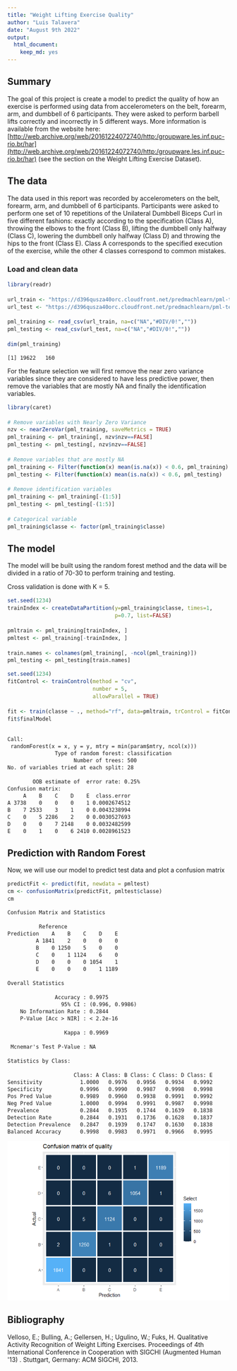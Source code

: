 ```yaml
---
title: "Weight Lifting Exercise Quality"
author: "Luis Talavera"
date: "August 9th 2022"
output: 
  html_document:
    keep_md: yes
---
```




## Summary
The goal of this project is create a model to predict the quality of how an exercise is performed using data from accelerometers on the belt, forearm, arm, and dumbbell of 6 participants. They were asked to perform barbell lifts correctly and incorrectly in 5 different ways. More information is available from the website here: [http://web.archive.org/web/20161224072740/http:/groupware.les.inf.puc-rio.br/har](http://web.archive.org/web/20161224072740/http:/groupware.les.inf.puc-rio.br/har) (see the section on the Weight Lifting Exercise Dataset).

## The data

The data used in this report was recorded by accelerometers on the belt, forearm, arm, and dumbbell of 6 participants. Participants were asked to perform one set of 10 repetitions of the Unilateral Dumbbell Biceps Curl in five different fashions:
exactly according to the specification (Class A), throwing the elbows to the
front (Class B), lifting the dumbbell only halfway (Class C), lowering the 
dumbbell only halfway (Class D) and throwing the hips to the front (Class E).
Class A corresponds to the specified execution of the exercise, while the other 4
classes correspond to common mistakes.

### Load and clean data

```r
library(readr)

url_train <- "https://d396qusza40orc.cloudfront.net/predmachlearn/pml-training.csv"
url_test <- "https://d396qusza40orc.cloudfront.net/predmachlearn/pml-testing.csv"

pml_training <- read_csv(url_train, na=c("NA","#DIV/0!",""))
pml_testing <- read_csv(url_test, na=c("NA","#DIV/0!",""))

dim(pml_training)
```

```
[1] 19622   160
```

For the feature selection we will first remove the near zero variance variables since they are considered to have less predictive power, then remove the variables that are mostly NA and finally the identification variables.


```r
library(caret)

# Remove variables with Nearly Zero Variance
nzv <- nearZeroVar(pml_training, saveMetrics = TRUE)
pml_training <- pml_training[, nzv$nzv==FALSE]
pml_testing <- pml_testing[, nzv$nzv==FALSE]

# Remove variables that are mostly NA
pml_training <- Filter(function(x) mean(is.na(x)) < 0.6, pml_training)
pml_testing <- Filter(function(x) mean(is.na(x)) < 0.6, pml_testing)

# Remove identification variables
pml_training <- pml_training[-(1:5)]
pml_testing <- pml_testing[-(1:5)]

# Categorical variable
pml_training$classe <- factor(pml_training$classe)
```






## The model

The model will be built using the random forest method and the data will be divided in a ratio of 70-30 to perform training and testing.

Cross validation is done with K = 5.


```r
set.seed(1234)
trainIndex <- createDataPartition(y=pml_training$classe, times=1, 
                                  p=0.7, list=FALSE)

pmltrain <- pml_training[trainIndex, ]
pmltest <- pml_training[-trainIndex, ]

train.names <- colnames(pml_training[, -ncol(pml_training)])
pml_testing <- pml_testing[train.names]
```


```r
set.seed(1234)
fitControl <- trainControl(method = "cv",
                           number = 5,
                           allowParallel = TRUE)

fit <- train(classe ~ ., method="rf", data=pmltrain, trControl = fitControl)
fit$finalModel
```

```

Call:
 randomForest(x = x, y = y, mtry = min(param$mtry, ncol(x))) 
               Type of random forest: classification
                     Number of trees: 500
No. of variables tried at each split: 28

        OOB estimate of  error rate: 0.25%
Confusion matrix:
     A    B    C    D    E  class.error
A 3738    0    0    0    1 0.0002674512
B    7 2533    3    1    0 0.0043238994
C    0    5 2286    2    0 0.0030527693
D    0    0    7 2148    0 0.0032482599
E    0    1    0    6 2410 0.0028961523
```

## Prediction with Random Forest

Now, we will use our model to predict test data and plot a confusion matrix


```r
predictFit <- predict(fit, newdata = pmltest)
cm <- confusionMatrix(predictFit, pmltest$classe)
cm
```

```
Confusion Matrix and Statistics

          Reference
Prediction    A    B    C    D    E
         A 1841    2    0    0    0
         B    0 1250    5    0    0
         C    0    1 1124    6    0
         D    0    0    0 1054    1
         E    0    0    0    1 1189

Overall Statistics
                                         
               Accuracy : 0.9975         
                 95% CI : (0.996, 0.9986)
    No Information Rate : 0.2844         
    P-Value [Acc > NIR] : < 2.2e-16      
                                         
                  Kappa : 0.9969         
                                         
 Mcnemar's Test P-Value : NA             

Statistics by Class:

                     Class: A Class: B Class: C Class: D Class: E
Sensitivity            1.0000   0.9976   0.9956   0.9934   0.9992
Specificity            0.9996   0.9990   0.9987   0.9998   0.9998
Pos Pred Value         0.9989   0.9960   0.9938   0.9991   0.9992
Neg Pred Value         1.0000   0.9994   0.9991   0.9987   0.9998
Prevalence             0.2844   0.1935   0.1744   0.1639   0.1838
Detection Rate         0.2844   0.1931   0.1736   0.1628   0.1837
Detection Prevalence   0.2847   0.1939   0.1747   0.1630   0.1838
Balanced Accuracy      0.9998   0.9983   0.9971   0.9966   0.9995
```
![](index_files/figure-html/heatmap-1.png)<!-- -->






## Bibliography

Velloso, E.; Bulling, A.; Gellersen, H.; Ugulino, W.; Fuks, H. Qualitative Activity Recognition of Weight Lifting Exercises. Proceedings of 4th International Conference in Cooperation with SIGCHI (Augmented Human '13) . Stuttgart, Germany: ACM SIGCHI, 2013.


